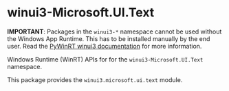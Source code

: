 <!-- warning: Please don't edit this file. It was automatically generated. -->

# winui3-Microsoft.UI.Text

**IMPORTANT**: Packages in the `winui3-*` namespace cannot be used without the
Windows App Runtime. This has to be installed manually by the end user. Read the
[PyWinRT winui3 documentation](https://pywinrt.readthedocs.io/en/latest/api/winui3/index.html)
for more information.

Windows Runtime (WinRT) APIs for for the `winui3-Microsoft.UI.Text` namespace.

This package provides the `winui3.microsoft.ui.text` module.
